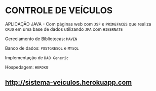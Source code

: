 # CONTROLE DE VEÍCULOS

APLICAÇÃO JAVA - Com páginas web com `JSF` e `PRIMEFACES` que realiza `CRUD` em uma base de dados utilizando `JPA` com `HIBERNATE`

Gereciamento  de Bibliotecas: `MAVEN`

Banco de dados: `POSTGRESQL` e `MYSQL` 

Implementação de `DAO Generic`

Hospedagem: `HEROKU`


## http://sistema-veiculos.herokuapp.com



